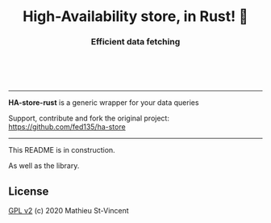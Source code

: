 <h1 align="center">
  High-Availability store, in Rust! 🦀
</h1>
<h3 align="center">
  Efficient data fetching
  <br/><br/><br/>
</h3>
<br/>

---

**HA-store-rust** is a generic wrapper for your data queries

Support, contribute and fork the original project: 
https://github.com/fed135/ha-store

---

This README is in construction.

As well as the library.


## License 

[GPL v2](LICENSE) (c) 2020 Mathieu St-Vincent
